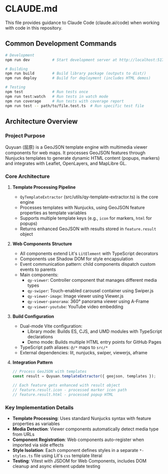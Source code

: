 # CLAUDE.md

This file provides guidance to Claude Code (claude.ai/code) when working with code in this repository.

## Common Development Commands

```bash
# Development
npm run dev          # Start development server at http://localhost:5173

# Building
npm run build        # Build library package (outputs to dist/)
npm run deploy       # Build for deployment (includes HTML demos)

# Testing
npm test             # Run tests once
npm run test:watch   # Run tests in watch mode
npm run coverage     # Run tests with coverage report
npm run test -- path/to/file.test.ts  # Run specific test file
```

## Architecture Overview

### Project Purpose
Quyuan (屈原) is a GeoJSON template engine with multimedia viewer components for web maps. It processes GeoJSON features through Nunjucks templates to generate dynamic HTML content (popups, markers) and integrates with Leaflet, OpenLayers, and MapLibre GL.

### Core Architecture

1. **Template Processing Pipeline**
   - `QyTemplateExtractor` (src/utils/qy-template-extractor.ts) is the core engine
   - Processes templates with Nunjucks, using GeoJSON feature properties as template variables
   - Supports multiple template keys (e.g., `icon` for markers, `html` for popups)
   - Returns enhanced GeoJSON with results stored in `feature.result` object

2. **Web Components Structure**
   - All components extend Lit's `LitElement` with TypeScript decorators
   - Components use Shadow DOM for style encapsulation
   - Event communication pattern: child components dispatch custom events to parents
   - Main components:
     - `qy-viewer`: Controller component that manages different media types
     - `qy-swiper`: Touch-enabled carousel container using Swiper.js
     - `qy-viewer-image`: Image viewer using Viewer.js
     - `qy-viewer-panorama`: 360° panorama viewer using A-Frame
     - `qy-viewer-youtube`: YouTube video embedding

3. **Build Configuration**
   - Dual-mode Vite configuration:
     - Library mode: Builds ES, CJS, and UMD modules with TypeScript declarations
     - Demo mode: Builds multiple HTML entry points for GitHub Pages
   - TypeScript path aliases: `@/*` maps to `src/*`
   - External dependencies: lit, nunjucks, swiper, viewerjs, aframe

4. **Integration Pattern**
   ```typescript
   // Process GeoJSON with templates
   const result = Quyuan.templateExtractor({ geojson, templates });
   
   // Each feature gets enhanced with result object
   // feature.result.icon - processed marker icon path
   // feature.result.html - processed popup HTML
   ```

### Key Implementation Details

- **Template Processing**: Uses standard Nunjucks syntax with feature properties as variables
- **Media Detection**: Viewer components automatically detect media type from URLs
- **Component Registration**: Web components auto-register when imported via side effects
- **Style Isolation**: Each component defines styles in a separate `*-styles.ts` file using Lit's `css` template literal
- **Testing**: Vitest with JSDOM for Web Components, includes DOM cleanup and async element update testing